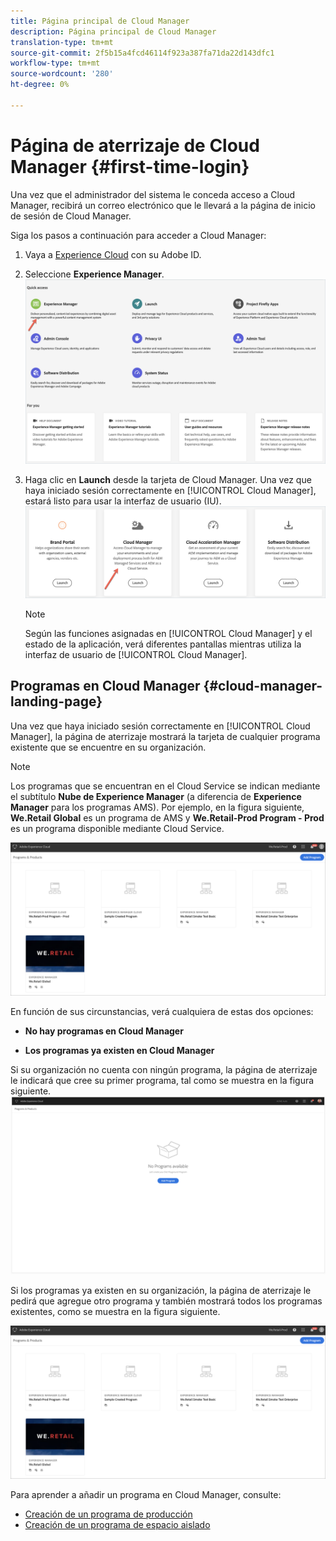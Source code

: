 ```yaml
---
title: Página principal de Cloud Manager
description: Página principal de Cloud Manager
translation-type: tm+mt
source-git-commit: 2f5b15a4fcd46114f923a387fa71da22d143dfc1
workflow-type: tm+mt
source-wordcount: '280'
ht-degree: 0%

---
```



# Página de aterrizaje de Cloud Manager {#first-time-login}

Una vez que el administrador del sistema le conceda acceso a Cloud Manager, recibirá un correo electrónico que le llevará a la página de inicio de sesión de Cloud Manager.

Siga los pasos a continuación para acceder a Cloud Manager:

1. Vaya a [Experience Cloud](https://experience.adobe.com/) con su Adobe ID.
1. Seleccione **Experience Manager**.
   ![](assets/landing-page1.png)

1. Haga clic en **Launch** desde la tarjeta de Cloud Manager.
Una vez que haya iniciado sesión correctamente en [!UICONTROL Cloud Manager], estará listo para usar la interfaz de usuario (IU).
   ![](assets/landing-page2.png)

   >[!NOTE]
   >
   >Según las funciones asignadas en [!UICONTROL Cloud Manager] y el estado de la aplicación, verá diferentes pantallas mientras utiliza la interfaz de usuario de [!UICONTROL Cloud Manager].

## Programas en Cloud Manager {#cloud-manager-landing-page}

Una vez que haya iniciado sesión correctamente en [!UICONTROL Cloud Manager], la página de aterrizaje mostrará la tarjeta de cualquier programa existente que se encuentre en su organización.

>[!NOTE]
>Los programas que se encuentran en el Cloud Service se indican mediante el subtítulo **Nube de Experience Manager** (a diferencia de **Experience Manager** para los programas AMS).
>Por ejemplo, en la figura siguiente, **We.Retail Global** es un programa de AMS y **We.Retail-Prod Program - Prod** es un programa disponible mediante Cloud Service.

![](assets/first_timelogin1.png)

En función de sus circunstancias, verá cualquiera de estas dos opciones:

* **No hay programas en Cloud Manager**

* **Los programas ya existen en Cloud Manager**


Si su organización no cuenta con ningún programa, la página de aterrizaje le indicará que cree su primer programa, tal como se muestra en la figura siguiente.
![](assets/first_timelogin0.png)


Si los programas ya existen en su organización, la página de aterrizaje le pedirá que agregue otro programa y también mostrará todos los programas existentes, como se muestra en la figura siguiente.

![](assets/first_timelogin1.png)


Para aprender a añadir un programa en Cloud Manager, consulte:

* [Creación de un programa de producción](/help/onboarding/getting-access-to-aem-in-cloud/creating-production-program.md)
* [Creación de un programa de espacio aislado](/help/onboarding/getting-access-to-aem-in-cloud/creating-sandbox-program.md)


